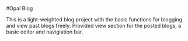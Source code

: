 #Opal Blog

This is a light-weighted blog project with the basic functions for blogging and view past blogs freely.
Provided view section for the posted blogs, a basic editor and navigiation bar.